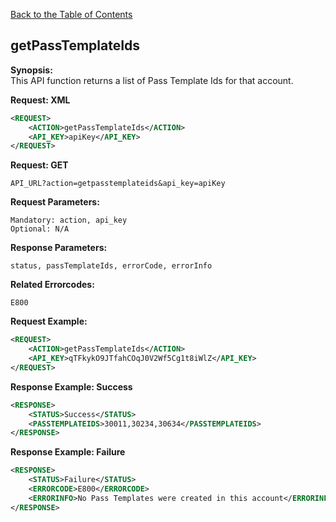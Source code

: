 [Back to the Table of Contents](/1.3/README.md)

## getPassTemplateIds

__Synopsis:__  
This API function returns a list of Pass Template Ids for that account.

__Request: XML__
```xml
<REQUEST>
    <ACTION>getPassTemplateIds</ACTION>
    <API_KEY>apiKey</API_KEY>
</REQUEST>
```

__Request: GET__

    API_URL?action=getpasstemplateids&api_key=apiKey
    
__Request Parameters:__

    Mandatory: action, api_key
    Optional: N/A

__Response Parameters:__

    status, passTemplateIds, errorCode, errorInfo

__Related Errorcodes:__

    E800

__Request Example:__
```xml
<REQUEST>
    <ACTION>getPassTemplateIds</ACTION>
    <API_KEY>qTFkykO9JTfahCOqJ0V2Wf5Cg1t8iWlZ</API_KEY>    
</REQUEST>
```

__Response Example: Success__
```xml
<RESPONSE>
    <STATUS>Success</STATUS>
    <PASSTEMPLATEIDS>30011,30234,30634</PASSTEMPLATEIDS>
</RESPONSE>
```

__Response Example: Failure__
```xml
<RESPONSE>
    <STATUS>Failure</STATUS>
    <ERRORCODE>E800</ERRORCODE>
    <ERRORINFO>No Pass Templates were created in this account</ERRORINFO>
</RESPONSE>
```